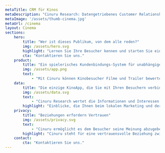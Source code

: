 ```yaml
---
metaTitle: CRM für Kinos
metaDescription: "Cinuru Research: Datengetriebenes Customer Relationship Management für Kinos. Lernen Sie Ihre Besucher kennen und starten Sie eine Beziehung."
metaImage: '/assets/thumb-cinema.jpg'
metaUrl: /cinema
layout: Cinema
sections:
    hero:
        title: "Wer ist dieses Publikum, von dem alle reden?"
        img: /assets/hero.svg
        highlight: "Lernen Sie Ihre Besucher kennen und starten Sie eine Beziehung."
        cta: "Kontaktieren Sie uns."
    product:
        title: "Ein spielerisches Kundenbindungs-System für unabhängige Kinos"
        img: /assets/app.png
        text:
            - "Mit Cinuru können Kinobesucher Filme und Trailer bewerten, Punkte sammeln und gegen attraktive Prämien einlösen. So entsteht ein direkter Kanal zu jedem einzelnen Besucher. Erinnern Sie ihn, wenn ein passender Film startet und laden Sie ihn zu besonderen Angeboten und Events ins Kino ein."
    data:
        title: "Die einzige KinoApp, die Sie mit Ihren Besuchern verbindet."
        img: /assets/data.svg
        text:
            - "Cinuru Research wertet die Informationen und Interessen ihrer Besucher aus und stellt Ihnen regelmäßig auf Ihr Kino angepasste Reports zur Verfügung. "
        highlight: "Einblicke, die Ihnen beim lokalen Marketing und der Programmierung helfen werden."
    privacy:
        title: "Beziehungen erfordern Vertrauen"
        img: /assets/privacy.svg
        text:
            - "Cinuru ermöglicht es dem Besucher seine Meinung abzugeben und mit seinem Kino in Kontakt zu treten. Oberste Prämisse bei der Auswertung der Informationen ist die Zustimmung der einzelnen Nutzer sowie eine Offenheit beim Umgang mit den Daten."
        highlight: "Cinuru steht für eine vertrauensvolle Beziehung zwischen Kino und Besucher."
    contact:
        cta: "Kontaktieren Sie uns."
---
```

